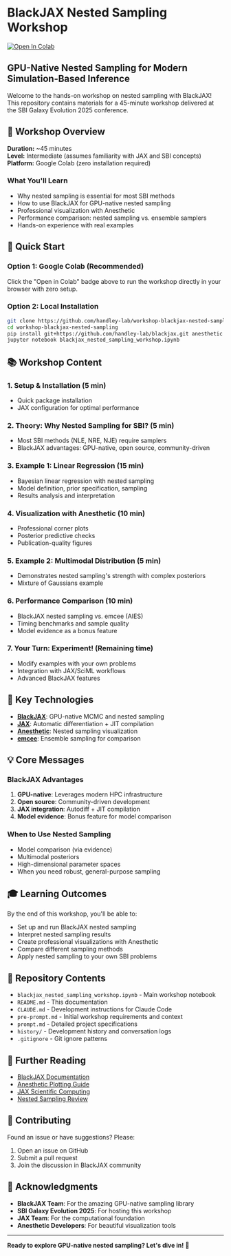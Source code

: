 # BlackJAX Nested Sampling Workshop

[![Open In Colab](https://colab.research.google.com/assets/colab-badge.svg)](https://colab.research.google.com/github/handley-lab/workshop-blackjax-nested-sampling/blob/master/blackjax_nested_sampling_workshop.ipynb)

## GPU-Native Nested Sampling for Modern Simulation-Based Inference

Welcome to the hands-on workshop on nested sampling with BlackJAX! This repository contains materials for a 45-minute workshop delivered at the SBI Galaxy Evolution 2025 conference.

## 🎯 Workshop Overview

**Duration:** ~45 minutes  
**Level:** Intermediate (assumes familiarity with JAX and SBI concepts)  
**Platform:** Google Colab (zero installation required)

### What You'll Learn

- Why nested sampling is essential for most SBI methods
- How to use BlackJAX for GPU-native nested sampling
- Professional visualization with Anesthetic
- Performance comparison: nested sampling vs. ensemble samplers
- Hands-on experience with real examples

## 🚀 Quick Start

### Option 1: Google Colab (Recommended)
Click the "Open in Colab" badge above to run the workshop directly in your browser with zero setup.

### Option 2: Local Installation
```bash
git clone https://github.com/handley-lab/workshop-blackjax-nested-sampling.git
cd workshop-blackjax-nested-sampling
pip install git+https://github.com/handley-lab/blackjax.git anesthetic emcee corner jupyter
jupyter notebook blackjax_nested_sampling_workshop.ipynb
```

## 📚 Workshop Content

### 1. Setup & Installation (5 min)
- Quick package installation
- JAX configuration for optimal performance

### 2. Theory: Why Nested Sampling for SBI? (5 min)
- Most SBI methods (NLE, NRE, NJE) require samplers
- BlackJAX advantages: GPU-native, open source, community-driven

### 3. Example 1: Linear Regression (15 min)
- Bayesian linear regression with nested sampling
- Model definition, prior specification, sampling
- Results analysis and interpretation

### 4. Visualization with Anesthetic (10 min)
- Professional corner plots
- Posterior predictive checks
- Publication-quality figures

### 5. Example 2: Multimodal Distribution (5 min)
- Demonstrates nested sampling's strength with complex posteriors
- Mixture of Gaussians example

### 6. Performance Comparison (10 min)
- BlackJAX nested sampling vs. emcee (AIES)
- Timing benchmarks and sample quality
- Model evidence as a bonus feature

### 7. Your Turn: Experiment! (Remaining time)
- Modify examples with your own problems
- Integration with JAX/SciML workflows
- Advanced BlackJAX features

## 🔧 Key Technologies

- **[BlackJAX](https://github.com/handley-lab/blackjax)**: GPU-native MCMC and nested sampling
- **[JAX](https://jax.readthedocs.io/)**: Automatic differentiation + JIT compilation
- **[Anesthetic](https://anesthetic.readthedocs.io/)**: Nested sampling visualization
- **[emcee](https://emcee.readthedocs.io/)**: Ensemble sampling for comparison

## 💡 Core Messages

### BlackJAX Advantages
1. **GPU-native**: Leverages modern HPC infrastructure
2. **Open source**: Community-driven development
3. **JAX integration**: Autodiff + JIT compilation
4. **Model evidence**: Bonus feature for model comparison

### When to Use Nested Sampling
- Model comparison (via evidence)
- Multimodal posteriors
- High-dimensional parameter spaces
- When you need robust, general-purpose sampling

## 🎓 Learning Outcomes

By the end of this workshop, you'll be able to:
- Set up and run BlackJAX nested sampling
- Interpret nested sampling results
- Create professional visualizations with Anesthetic
- Compare different sampling methods
- Apply nested sampling to your own SBI problems

## 📁 Repository Contents

- `blackjax_nested_sampling_workshop.ipynb` - Main workshop notebook
- `README.md` - This documentation  
- `CLAUDE.md` - Development instructions for Claude Code
- `pre-prompt.md` - Initial workshop requirements and context
- `prompt.md` - Detailed project specifications
- `history/` - Development history and conversation logs
- `.gitignore` - Git ignore patterns

## 📖 Further Reading

- [BlackJAX Documentation](https://github.com/handley-lab/blackjax)
- [Anesthetic Plotting Guide](https://anesthetic.readthedocs.io/en/latest/plotting.html)
- [JAX Scientific Computing](https://jax.readthedocs.io/en/latest/)
- [Nested Sampling Review](https://arxiv.org/abs/2205.15570)

## 🤝 Contributing

Found an issue or have suggestions? Please:
1. Open an issue on GitHub
2. Submit a pull request
3. Join the discussion in BlackJAX community

## 🙏 Acknowledgments

- **BlackJAX Team**: For the amazing GPU-native sampling library
- **SBI Galaxy Evolution 2025**: For hosting this workshop
- **JAX Team**: For the computational foundation
- **Anesthetic Developers**: For beautiful visualization tools

---

**Ready to explore GPU-native nested sampling? Let's dive in!** 🚀